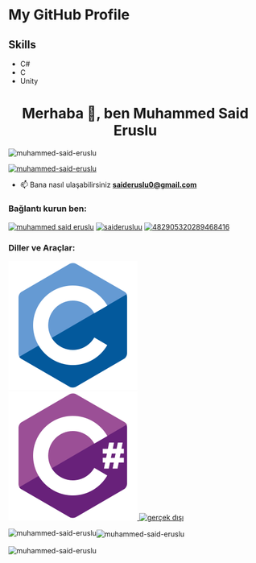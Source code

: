 
# My GitHub Profile

## Skills


- C#
- C
- Unity


<h1 align="center">Merhaba 👋, ben Muhammed Said Eruslu</h1>
<p align="left"> <img src="https://komarev.com/ghpvc/?username=muhammed-said-eruslu&label=Profile%20views&color=0e75b6&style=flat" alt="muhammed-said-eruslu" /> </p>

<p align="left"> <a href="https://github.com/ryo-ma/github-profile-trophy"><img src="https://github-profile-trophy.vercel.app/?username=muhammed-said-eruslu" alt="muhammed-said-eruslu" /></a> </p>

- 📫 Bana nasıl ulaşabilirsiniz **saideruslu0@gmail.com**

<h3 align="left">Bağlantı kurun ben:</h3>
<p align="left">
<a href="https://linkedin.com/tr/muhammed sai̇d eruslu" target="blank"><img align="center" src="https://raw.githubusercontent.com/rahuldkjain/github-profile-readme-generator/master/src/images/icons/Social/linked-in-alt.svg" alt="muhammed sai̇d eruslu" height="30" width="40" /></a>
<a href="https://instagram.com/sai̇derusluu" target="blank"><img align="center" src="https://raw.githubusercontent.com/rahuldkjain/github-profile-readme-generator/master/src/images/icons/Social/instagram.svg" alt="sai̇derusluu" height="30" genişlik="40" /></a>
<a href="https://discord.gg/482905320289468416" target="blank"><img align="center" src="https://raw.githubusercontent.com/rahuldkjain/github-profile-readme-generator/master/src/images/icons/Social/discord.svg" alt="482905320289468416" yükseklik="30" genişlik="40" /></a>
</p>

<h3 align="left">Diller ve Araçlar:</h3>
<p align="left"> <a href="https://www.cprogramming.com/" target="_blank" rel="noreferrer"> <img src="https://raw.githubusercontent.com/devicons/devicon/master/icons/c/c-original.svg" alt="c" genişlik="40" yükseklik="40"/> </a> <a href="https://www.w3schools.com/cs/" target="_blank" rel="noreferrer"> <img src="https://raw.githubusercontent.com/devicons/devicon/master/icons/csharp/csharp-original.svg" alt="csharp" genişlik="40" yükseklik="40"/> </a> <a href="https://unrealengine.com/" target="_blank" rel="noreferrer"> <img src="https://raw.githubusercontent.com/kenangundogan/fontisto/036b7eca71aab1bef8e6a0518f7329f13ed62f6b/icons/svg/brand/unreal-engine.svg" alt="gerçek dışı" genişlik="40" yükseklik="40"/> </a> </p>

<p><img align="left" src="https://github-readme-stats.vercel.app/api/top-langs?username=muhammed-said-eruslu&show_icons=true&locale=tr&layout=compact" alt="muhammed-said-eruslu" /></p>

<p> <img align="center" src="https://github-readme-stats.vercel.app/api?username=muhammed-said-eruslu&show_icons=true&locale=tr" alt="muhammed-said-eruslu" /></p>

<p><img align="center" src="https://github-readme-streak-stats.herokuapp.com/?user=muhammed-said-eruslu&" alt="muhammed-said-eruslu" /></p>
